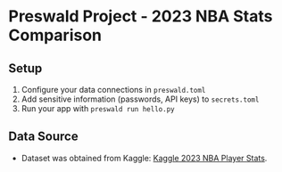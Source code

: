 # Preswald Project - 2023 NBA Stats Comparison 

## 

## Setup
1. Configure your data connections in `preswald.toml`
2. Add sensitive information (passwords, API keys) to `secrets.toml`
3. Run your app with `preswald run hello.py`

## Data Source
- Dataset was obtained from Kaggle: [Kaggle 2023 NBA Player Stats](https://www.kaggle.com/datasets/amirhosseinmirzaie/nba-players-stats2023-season?resource=download).
